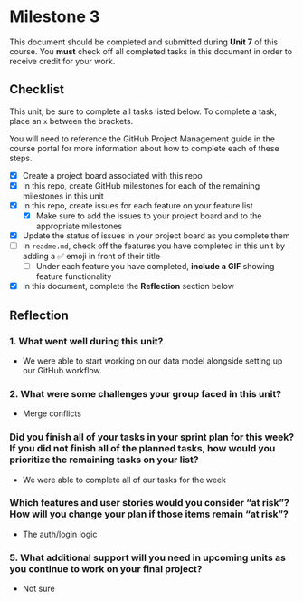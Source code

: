 # Milestone 3

This document should be completed and submitted during **Unit 7** of this course. You **must** check off all completed tasks in this document in order to receive credit for your work.

## Checklist

This unit, be sure to complete all tasks listed below. To complete a task, place an `x` between the brackets.

You will need to reference the GitHub Project Management guide in the course portal for more information about how to complete each of these steps.

- [x] Create a project board associated with this repo
- [x] In this repo, create GitHub milestones for each of the remaining milestones in this unit
- [x] In this repo, create issues for each feature on your feature list
  - [x] Make sure to add the issues to your project board and to the appropriate milestones
- [x] Update the status of issues in your project board as you complete them
- [ ] In `readme.md`, check off the features you have completed in this unit by adding a ✅ emoji in front of their title
  - [ ] Under each feature you have completed, **include a GIF** showing feature functionality
- [x] In this document, complete the **Reflection** section below

## Reflection

### 1. What went well during this unit?

- We were able to start working on our data model alongside setting up our GitHub workflow.

### 2. What were some challenges your group faced in this unit?

- Merge conflicts

### Did you finish all of your tasks in your sprint plan for this week? If you did not finish all of the planned tasks, how would you prioritize the remaining tasks on your list?

- We were able to complete all of our tasks for the week

### Which features and user stories would you consider “at risk”? How will you change your plan if those items remain “at risk”?

- The auth/login logic

### 5. What additional support will you need in upcoming units as you continue to work on your final project?

- Not sure
